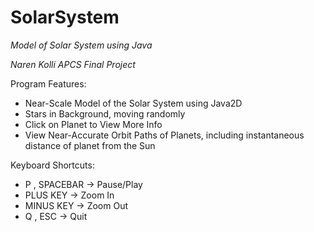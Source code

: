 # SolarSystem

*Model of Solar System using Java*

_Naren Kolli_
_APCS Final Project_

Program Features:
* Near-Scale Model of the Solar System using Java2D 
* Stars in Background, moving randomly
* Click on Planet to View More Info
* View Near-Accurate Orbit Paths of Planets, including instantaneous distance of planet from the Sun 

Keyboard Shortcuts: 
 * P , SPACEBAR -> Pause/Play
 * PLUS KEY -> Zoom In
 * MINUS KEY -> Zoom Out
 * Q , ESC -> Quit
 
